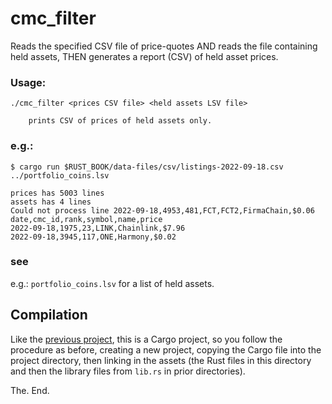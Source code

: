 # cmc_filter

Reads the specified CSV file of price-quotes AND reads the file containing
held assets, THEN generates a report (CSV) of held asset prices.

### Usage:

```SHELL
./cmc_filter <prices CSV file> <held assets LSV file>

	prints CSV of prices of held assets only.
```

### e.g.:

```SHELL
$ cargo run $RUST_BOOK/data-files/csv/listings-2022-09-18.csv ../portfolio_coins.lsv

prices has 5003 lines
assets has 4 lines
Could not process line 2022-09-18,4953,481,FCT,FCT2,FirmaChain,$0.06
date,cmc_id,rank,symbol,name,price
2022-09-18,1975,23,LINK,Chainlink,$7.96
2022-09-18,3945,117,ONE,Harmony,$0.02
```

### see

e.g.: `portfolio_coins.lsv` for a list of held assets.

## Compilation

Like the [previous project](../ch05/README.md), this is a Cargo project, so
you follow the procedure as before, creating a new project, copying the Cargo
file into the project directory, then linking in the assets (the Rust files
in this directory and then the library files from `lib.rs` in prior 
directories).

The. End.
